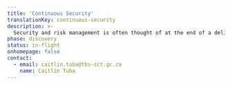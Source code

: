 ```yaml
---
title: 'Continuous Security'
translationKey: continuous-security
description: >-
  Security and risk management is often thought of at the end of a delivery phase, which prevents delivery teams from continuous delivery - we're working with IT security professionals and delivery teams to understand what it will take to make continuous security a reality.
phase: discovery
status: in-flight
onhomepage: false
contact:
  - email: caitlin.tuba@tbs-sct.gc.ca
    name: Caitlin Tuba
---
```

